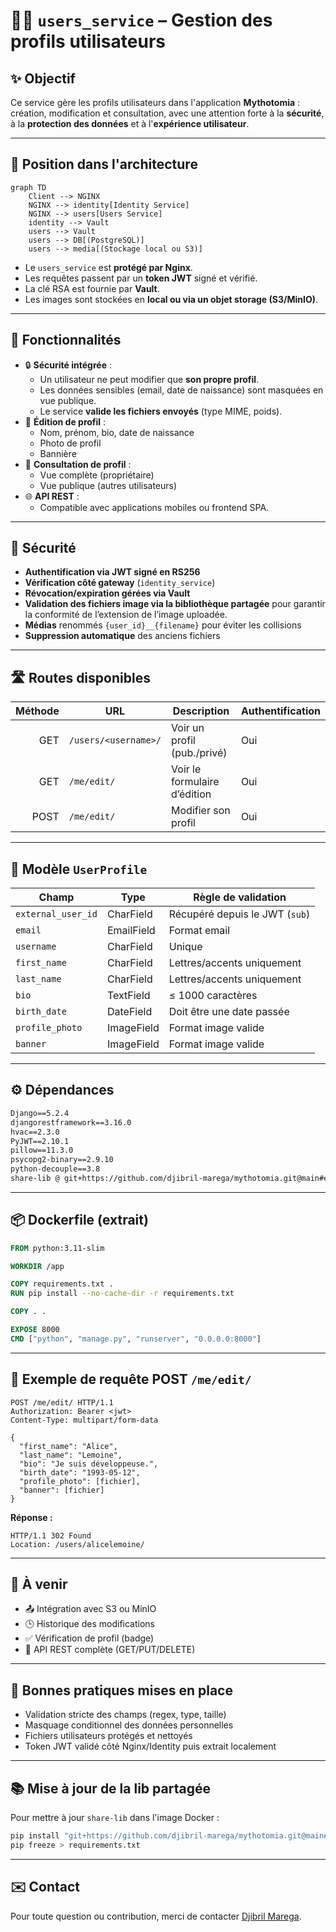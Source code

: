 # 🧑‍💼 `users_service` – Gestion des profils utilisateurs

## ✨ Objectif

Ce service gère les profils utilisateurs dans l'application **Mythotomia** : création, modification et consultation, avec une attention forte à la **sécurité**, à la **protection des données** et à l'**expérience utilisateur**.

---

## 🧭 Position dans l'architecture

```mermaid
graph TD
    Client --> NGINX
    NGINX --> identity[Identity Service]
    NGINX --> users[Users Service]
    identity --> Vault
    users --> Vault
    users --> DB[(PostgreSQL)]
    users --> media[(Stockage local ou S3)]
```

- Le `users_service` est **protégé par Nginx**.
- Les requêtes passent par un **token JWT** signé et vérifié.
- La clé RSA est fournie par **Vault**.
- Les images sont stockées en **local ou via un objet storage (S3/MinIO)**.

---

## 🔧 Fonctionnalités

- 🔒 **Sécurité intégrée** :
  - Un utilisateur ne peut modifier que **son propre profil**.
  - Les données sensibles (email, date de naissance) sont masquées en vue publique.
  - Le service **valide les fichiers envoyés** (type MIME, poids).
- 👤 **Édition de profil** :
  - Nom, prénom, bio, date de naissance
  - Photo de profil
  - Bannière
- 🔎 **Consultation de profil** :
  - Vue complète (propriétaire)
  - Vue publique (autres utilisateurs)
- 🌐 **API REST** :
  - Compatible avec applications mobiles ou frontend SPA.

---

## 🔐 Sécurité

- **Authentification via JWT signé en RS256**
- **Vérification côté gateway** (`identity_service`)
- **Révocation/expiration gérées via Vault**
- **Validation des fichiers image via la bibliothèque partagée** pour garantir la conformité de l’extension de l’image uploadée.
- **Médias** renommés `{user_id}__{filename}` pour éviter les collisions
- **Suppression automatique** des anciens fichiers

---

## 🛣️ Routes disponibles

| Méthode | URL                        | Description                             | Authentification |
|--------:|----------------------------|-----------------------------------------|------------------|
| GET     | `/users/<username>/`       | Voir un profil (pub./privé)             | Oui              |
| GET     | `/me/edit/`                | Voir le formulaire d’édition            | Oui              |
| POST    | `/me/edit/`                | Modifier son profil                     | Oui              |

---

## 🧠 Modèle `UserProfile`

| Champ             | Type         | Règle de validation                     |
|-------------------|--------------|-----------------------------------------|
| `external_user_id`| CharField    | Récupéré depuis le JWT (`sub`)          |
| `email`           | EmailField   | Format email                            |
| `username`        | CharField    | Unique                                  |
| `first_name`      | CharField    | Lettres/accents uniquement              |
| `last_name`       | CharField    | Lettres/accents uniquement              |
| `bio`             | TextField    | ≤ 1000 caractères                       |
| `birth_date`      | DateField    | Doit être une date passée               |
| `profile_photo`   | ImageField   | Format image valide                     |
| `banner`          | ImageField   | Format image valide                     |

---

## ⚙️ Dépendances

```txt
Django==5.2.4
djangorestframework==3.16.0
hvac==2.3.0
PyJWT==2.10.1
pillow==11.3.0
psycopg2-binary==2.9.10
python-decouple==3.8
share-lib @ git+https://github.com/djibril-marega/mythotomia.git@main#egg=share-lib&subdirectory=share_lib
```

---

## 📦 Dockerfile (extrait)

```dockerfile
FROM python:3.11-slim

WORKDIR /app

COPY requirements.txt .
RUN pip install --no-cache-dir -r requirements.txt

COPY . .

EXPOSE 8000
CMD ["python", "manage.py", "runserver", "0.0.0.0:8000"]
```

---

## 🧪 Exemple de requête POST `/me/edit/`

```http
POST /me/edit/ HTTP/1.1
Authorization: Bearer <jwt>
Content-Type: multipart/form-data

{
  "first_name": "Alice",
  "last_name": "Lemoine",
  "bio": "Je suis développeuse.",
  "birth_date": "1993-05-12",
  "profile_photo": [fichier],
  "banner": [fichier]
}
```

**Réponse :**

```http
HTTP/1.1 302 Found
Location: /users/alicelemoine/
```

---

## 🌱 À venir

- 📤 Intégration avec S3 ou MinIO
- 🕒 Historique des modifications
- ✅ Vérification de profil (badge)
- 📱 API REST complète (GET/PUT/DELETE)

---

## 📌 Bonnes pratiques mises en place

- Validation stricte des champs (regex, type, taille)
- Masquage conditionnel des données personnelles
- Fichiers utilisateurs protégés et nettoyés
- Token JWT validé côté Nginx/Identity puis extrait localement

---

## 📚 Mise à jour de la lib partagée

Pour mettre à jour `share-lib` dans l'image Docker :

```bash
pip install "git+https://github.com/djibril-marega/mythotomia.git@main#egg=share-lib&subdirectory=share_lib"
pip freeze > requirements.txt
```

---

## ✉️ Contact

Pour toute question ou contribution, merci de contacter [Djibril Marega](https://github.com/djibril-marega).